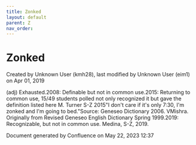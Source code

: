 ```yaml
---
title: Zonked
layout: default
parent: Z
nav_order:
---
```


# Zonked

Created by  Unknown User (kmh28), last modified by  Unknown User (eim1) on Apr 01, 2019

(adj) Exhausted.2008: Definable but not in common use.2015: Returning to common use, 15/49 students polled not only recognized it but gave the definition listed here M. Turner S-Z 2015&quot;I don't care if it's only 7:30, I'm zonked and I'm going to bed.&quot;Source: Geneseo Dictionary 2006. VMishra. Originally from Revised Geneseo English Dictionary Spring 1999.2019: Recognizable, but not in common use. Medina, S-Z, 2019. 

Document generated by Confluence on May 22, 2023 12:37



